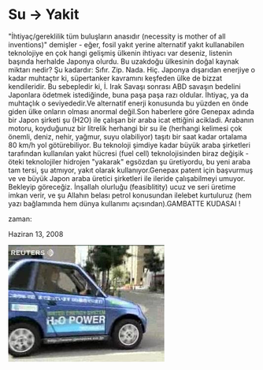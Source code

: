 # Su -> Yakit
"İhtiyaç/gereklilik tüm buluşların anasıdır (necessity is mother of all inventions)" demişler - eğer, fosil yakıt yerine alternatif yakıt kullanabilen teknolojiye en çok hangi gelişmiş ülkenin ihtiyacı var deseniz, listenin başında herhalde Japonya olurdu. Bu uzakdoğu ülkesinin doğal kaynak miktarı nedir? Şu kadardır: Sıfır. Zip. Nada. Hiç. Japonya dışarıdan enerjiye o kadar muhtaçtır ki, süpertanker kavramını keşfeden ülke de bizzat kendileridir. Bu sebepledir ki, İ. Irak Savaşı sonrası ABD savaşın bedelini Japonlara ödetmek istediğinde, buna paşa paşa razı oldular. İhtiyaç, ya da muhtaçlık o seviyededir.Ve alternatif enerji konusunda bu yüzden en önde giden ülke onların olması anormal değil.Son haberlere göre Genepax adında bir Japon şirketi şu (H2O) ile çalışan bir araba icat ettiğini acikladi. Arabanın motoru, koyduğunuz bir litrelik herhangi bir su ile (herhangi kelimesi çok önemli, deniz, nehir, yağmur, suyu olabiliyor) taşıtı bir saat kadar ortalama 80 km/h yol götürebiliyor. Bu teknoloji şimdiye kadar büyük araba şirketleri tarafından kullanılan yakıt hücresi (fuel cell) teknolojisinden biraz değişik - öteki teknolojiler hidrojen "yakarak" egsözdan şu üretiyordu, bu yeni araba tam tersi, şu atmıyor, yakıt olarak kullanıyor.Genepax patent için başvurmuş ve ve büyük Japon araba üretici şirketleri ile ileride çalışabilmeyi umuyor. Bekleyip göreceğiz. İnşallah olurluğu (feasiblitity) ucuz ve seri üretime imkan verir, ve şu Allahın belası petrol konusundan ilelebet kurtuluruz (hem yazı bağlamında hem dünya kullanımı açısından).GAMBATTE KUDASAI !







zaman:

Haziran 13, 2008










![](car.JPG)
